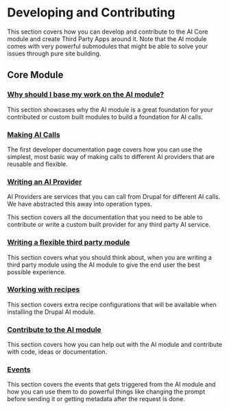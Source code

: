# Developing and Contributing

This section covers how you can develop and contribute to the AI Core module and create Third Party Apps around it. Note that the AI module comes with very powerful submodules that might be able to solve your issues through pure site building.

## Core Module

### [Why should I base my work on the AI module?](why_ai.md)

This section showcases why the AI module is a great foundation for your contributed or custom built modules to build a foundation for AI calls.

### [Making AI Calls](base_calls.md)

The first developer documentation page covers how you can use the simplest, most basic way of making calls to different AI providers that are reusable and flexible.

### [Writing an AI Provider](writing_an_ai_provider.md)

AI Providers are services that you can call from Drupal for different AI calls. We have abstracted this away into operation types.

This section covers all the documentation that you need to be able to contribute or write a custom built provider for any third party AI service.

### [Writing a flexible third party module](develop_third_party_module.md)

This section covers what you should think about, when you are writing a third party module using the AI module to give the end user the best possible experience.

### [Working with recipes](recipes.md)

This section covers extra recipe configurations that will be available when installing the Drupal AI module.

### [Contribute to the AI module](../contribute/index.md)

This section covers how you can help out with the AI module and contribute with code, ideas or documentation.

### [Events](events.md)

This section covers the events that gets triggered from the AI module and how you can use them to do powerful things like changing the prompt before sending it or getting metadata after the request is done.
